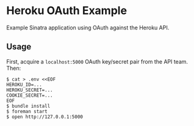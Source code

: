 # Heroku OAuth Example

Example Sinatra application using OAuth against the Heroku API.

## Usage

First, acquire a `localhost:5000` OAuth key/secret pair from the API team. Then:

```
$ cat > .env <<EOF
HEROKU_ID=...
HEROKU_SECRET=...
COOKIE_SECRET=...
EOF
$ bundle install
$ foreman start
$ open http://127.0.0.1:5000
```
